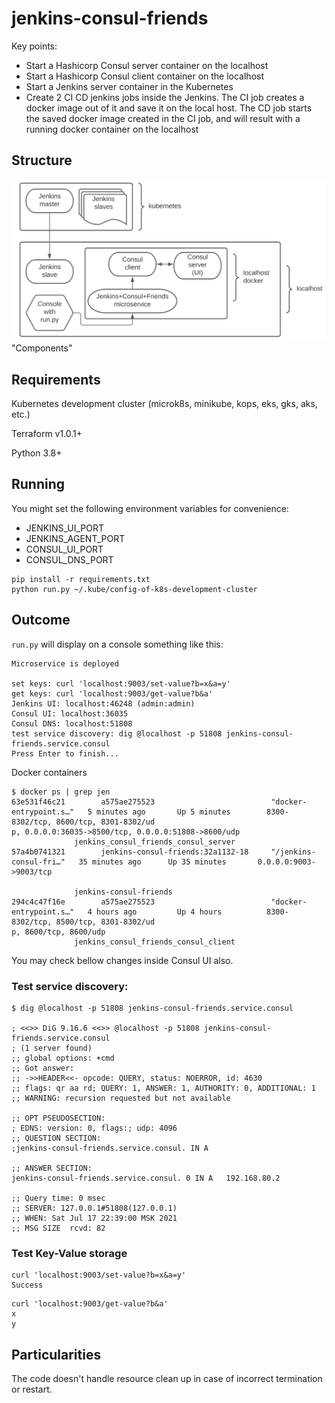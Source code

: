 # jenkins-consul-friends

Key points:

* Start a Hashicorp Consul server container on the localhost
* Start a Hashicorp Consul client container on the localhost
* Start a Jenkins server container in the Kubernetes
* Create 2 CI CD jenkins jobs inside the Jenkins. The CI job creates a docker image out of it and save it on the local host. The CD job starts the saved docker image created in the CI job, and will result with a running docker container on the localhost

## Structure

![alt text](demo/jcf.png) "Components"

## Requirements

Kubernetes development cluster (microk8s, minikube, kops, eks, gks, aks, etc.)

Terraform v1.0.1+

Python 3.8+

## Running

You might set the following environment variables for convenience:
* JENKINS_UI_PORT
* JENKINS_AGENT_PORT
* CONSUL_UI_PORT
* CONSUL_DNS_PORT


```
pip install -r requirements.txt
python run.py ~/.kube/config-of-k8s-development-cluster
```


## Outcome

`run.py` will display on a console something like this:

```
Microservice is deployed

set keys: curl 'localhost:9003/set-value?b=x&a=y'
get keys: curl 'localhost:9003/get-value?b&a'
Jenkins UI: localhost:46248 (admin:admin)
Consul UI: localhost:36035
Consul DNS: localhost:51808
test service discovery: dig @localhost -p 51808 jenkins-consul-friends.service.consul
Press Enter to finish...
```

Docker containers

```
$ docker ps | grep jen
63e531f46c21        a575ae275523                          "docker-entrypoint.s…"   5 minutes ago       Up 5 minutes        8300-8302/tcp, 8600/tcp, 8301-8302/ud
p, 0.0.0.0:36035->8500/tcp, 0.0.0.0:51808->8600/udp
              jenkins_consul_friends_consul_server
57a4b0741321        jenkins-consul-friends:32a1132-18     "/jenkins-consul-fri…"   35 minutes ago      Up 35 minutes       0.0.0.0:9003->9003/tcp

              jenkins-consul-friends
294c4c47f16e        a575ae275523                          "docker-entrypoint.s…"   4 hours ago         Up 4 hours          8300-8302/tcp, 8500/tcp, 8301-8302/ud
p, 8600/tcp, 8600/udp
              jenkins_consul_friends_consul_client
```

You may check bellow changes inside Consul UI also.

### Test service discovery:

```
$ dig @localhost -p 51808 jenkins-consul-friends.service.consul

; <<>> DiG 9.16.6 <<>> @localhost -p 51808 jenkins-consul-friends.service.consul
; (1 server found)
;; global options: +cmd
;; Got answer:
;; ->>HEADER<<- opcode: QUERY, status: NOERROR, id: 4630
;; flags: qr aa rd; QUERY: 1, ANSWER: 1, AUTHORITY: 0, ADDITIONAL: 1
;; WARNING: recursion requested but not available

;; OPT PSEUDOSECTION:
; EDNS: version: 0, flags:; udp: 4096
;; QUESTION SECTION:
;jenkins-consul-friends.service.consul. IN A

;; ANSWER SECTION:
jenkins-consul-friends.service.consul. 0 IN A   192.168.80.2

;; Query time: 0 msec
;; SERVER: 127.0.0.1#51808(127.0.0.1)
;; WHEN: Sat Jul 17 22:39:00 MSK 2021
;; MSG SIZE  rcvd: 82
```

### Test Key-Value storage

```
curl 'localhost:9003/set-value?b=x&a=y'
Success
```

```
curl 'localhost:9003/get-value?b&a'
x
y
```

## Particularities

The code doesn't handle resource clean up in case of incorrect termination or restart.